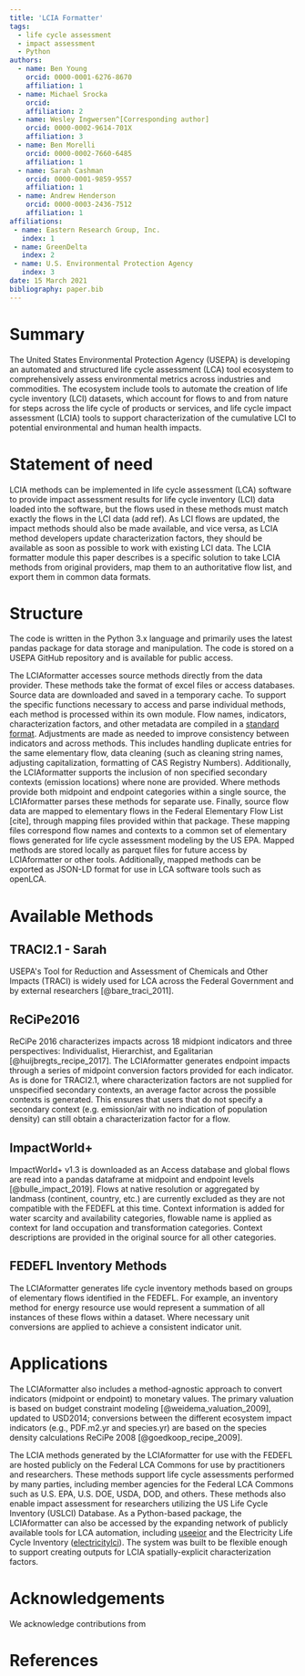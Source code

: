 ```yaml
---
title: 'LCIA Formatter'
tags:
  - life cycle assessment
  - impact assessment
  - Python
authors:
  - name: Ben Young
    orcid: 0000-0001-6276-8670
    affiliation: 1
  - name: Michael Srocka
    orcid:
    affiliation: 2
  - name: Wesley Ingwersen^[Corresponding author]
    orcid: 0000-0002-9614-701X
    affiliation: 3
  - name: Ben Morelli
    orcid: 0000-0002-7660-6485
    affiliation: 1
  - name: Sarah Cashman
    orcid: 0000-0001-9859-9557
    affiliation: 1
  - name: Andrew Henderson
    orcid: 0000-0003-2436-7512
    affiliation: 1
affiliations:
 - name: Eastern Research Group, Inc. 
   index: 1
 - name: GreenDelta
   index: 2
 - name: U.S. Environmental Protection Agency
   index: 3
date: 15 March 2021
bibliography: paper.bib
---
```


# Summary

The United States Environmental Protection Agency (USEPA) is developing an automated and structured life cycle assessment (LCA) tool ecosystem to comprehensively assess environmental metrics across industries and commodities. The ecosystem include tools to automate the creation of life cycle inventory (LCI) datasets, which account for flows to and from nature for steps across the life cycle of products or services, and life cycle impact assessment (LCIA) tools to support characterization of the cumulative LCI to potential environmental and human health impacts.   

# Statement of need

LCIA methods can be implemented in life cycle assessment (LCA) software to provide impact assessment results for life cycle inventory (LCI) data loaded into the software, but the flows used in these methods must match exactly the flows in the LCI data (add ref). As LCI flows are updated, the impact methods should also be made available, and vice versa, as LCIA method developers update characterization factors, they should be available as soon as possible to work with existing LCI data. The LCIA formatter module this paper describes is a specific solution to take LCIA methods from original providers, map them to an authoritative flow list, and export them in common data formats.

# Structure

The code is written in the Python 3.x language and primarily uses the latest pandas package for data storage and manipulation. The code is stored on a USEPA GitHub repository and is available for public access.

The LCIAformatter accesses source methods directly from the data provider. These methods take the format of excel files or access databases. Source data are downloaded and saved in a temporary cache.
To support the specific functions necessary to access and parse individual methods, each method is processed within its own module. Flow names, indicators, characterization factors, and other metadata are compiled in a [standard format](https://github.com/USEPA/LCIAformatter/tree/documentation/format%20specs).
Adjustments are made as needed to improve consistency between indicators and across methods. This includes handling duplicate entries for the same elementary flow, data cleaning (such as cleaning string names, adjusting capitalization, formatting of CAS Registry Numbers).
Additionally, the LCIAformatter supports the inclusion of non specified secondary contexts (emission locations) where none are provided.
Where methods provide both midpoint and endpoint categories within a single source, the LCIAformatter parses these methods for separate use.
Finally, source flow data are mapped to elementary flows in the Federal Elementary Flow List [cite], through mapping files provided within that package. These mapping files correspond flow names and contexts to a common set of elementary flows generated for life cycle assessment modeling by the US EPA.
Mapped methods are stored locally as parquet files for future access by LCIAformatter or other tools.
Additionally, mapped methods can be exported as JSON-LD format for use in LCA software tools such as openLCA.


# Available Methods

## TRACI2.1 - Sarah
USEPA's Tool for Reduction and Assessment of Chemicals and Other Impacts (TRACI) is widely used for LCA across the Federal Government and by external researchers [@bare_traci_2011]. 

## ReCiPe2016 
ReCiPe 2016 characterizes impacts across 18 midpiont indicators and three perspectives: Individualist, Hierarchist, and Egalitarian [@huijbregts_recipe_2017]. The LCIAformatter generates endpoint impacts through a series of midpoint conversion factors provided for each indicator.
As is done for TRACI2.1, where characterization factors are not supplied for unspecified secondary contexts, an average factor across the possible contexts is generated. This ensures that users that do not specify a secondary context (e.g. emission/air with no indication of population density) can still obtain a characterization factor for a flow. 


## ImpactWorld+
ImpactWorld+ v1.3 is downloaded as an Access database and global flows are read into a pandas dataframe at midpoint and endpoint levels [@bulle_impact_2019]. Flows at native resolution or aggregated by landmass (continent, country, etc.) are currently excluded as they are not compatible with the FEDEFL at this time. Context information is added for water scarcity and availability categories, flowable name is applied as context for land occupation and transformation categories. Context descriptions are provided in the original source for all other categories.


## FEDEFL Inventory Methods
The LCIAformatter generates life cycle inventory methods based on groups of elementary flows identified in the FEDEFL. For example, an inventory method for energy resource use would represent a summation of all instances of these flows within a dataset. Where necessary unit conversions are applied to achieve a consistent indicator unit. 

# Applications

The LCIAformatter also includes a method-agnostic approach to convert indicators (midpoint or endpoint) to monetary values.  The primary valuation is based on budget constraint modeling [@weidema_valuation_2009], updated to USD2014; conversions between the different ecosystem impact indicators (e.g., PDF.m2.yr and species.yr) are based on the species density calculations ReCiPe 2008 [@goedkoop_recipe_2009].

The LCIA methods generated by the LCIAformatter for use with the FEDEFL are hosted publicly on the Federal LCA Commons for use by practitioners and researchers. These methods support life cycle assessments performed by many parties, including member agencies for the Federal LCA Commons such as U.S. EPA, U.S. DOE, USDA, DOD, and others. These methods also enable impact assessment for researchers utilizing the US Life Cycle Inventory (USLCI) Database.
As a Python-based package, the LCIAformatter can also be accessed by the expanding network of publicly available tools for LCA automation, including [useeior](https://github.com/USEPA/useeior) and the Electricity Life Cycle Inventory ([electricitylci](https://github.com/USEPA/ElectricityLCI)).
The system was built to be flexible enough to support creating outputs for LCIA spatially-explicit characterization factors.



# Acknowledgements

We acknowledge contributions from 

# References
